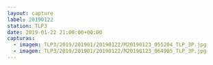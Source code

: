 ```yaml
---
layout: capture
label: 20190122
station: TLP3
date: 2019-01-22 21:00:00+00:00
capturas:
  - imagem: TLP3/2019/201901/20190122/M20190123_055204_TLP_3P.jpg
  - imagem: TLP3/2019/201901/20190122/M20190123_064905_TLP_3P.jpg
---
```

